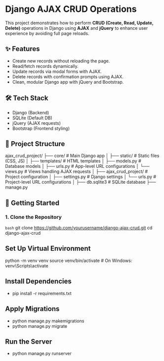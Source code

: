 # Django AJAX CRUD Operations

This project demonstrates how to perform **CRUD (Create, Read, Update, Delete)** operations in Django using **AJAX** and **jQuery** to enhance user experience by avoiding full page reloads.

## ✨ Features

- Create new records without reloading the page.
- Read/fetch records dynamically.
- Update records via modal forms with AJAX.
- Delete records with confirmation prompts using AJAX.
- Clean, modular Django app with jQuery and Bootstrap.

## 🛠️ Tech Stack

- Django (Backend)
- SQLite (Default DB)
- jQuery (AJAX requests)
- Bootstrap (Frontend styling)

## 📁 Project Structure

ajax_crud_project/
├── core/                     # Main Django app
│   ├── static/               # Static files (CSS, JS)
│   ├── templates/            # HTML templates
│   ├── models.py             # Database models
│   ├── urls.py               # App-level URL configurations
│   └── views.py              # Views handling AJAX requests
│
├── ajax_crud_project/        # Project configuration
│   ├── settings.py           # Django settings
│   └── urls.py               # Project-level URL configurations
│
├── db.sqlite3                # SQLite database
├── manage.py     




## 🚀 Getting Started

### 1. Clone the Repository

```bash```
git clone https://github.com/yourusername/django-ajax-crud.git
cd django-ajax-crud

## Set Up Virtual Environment
python -m venv venv
source venv/bin/activate  # On Windows: venv\Scripts\activate

## Install Dependencies
 - pip install -r requirements.txt

## Apply Migrations
 - python manage.py makemigrations
 - python manage.py migrate

##  Run the Server
 - python manage.py runserver



